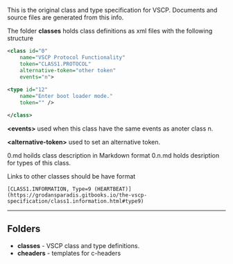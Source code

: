 
This is the original class and type specification for VSCP. Documents and source files are generated from this info.

The folder **classes** holds class definitions as xml files with the following structure

```xml
<class id="0" 
    name="VSCP Protocol Functionality" 
    token="CLASS1.PROTOCOL"
    alternative-token="other token" 
    events="n">
    
<type id="12"
    name="Enter boot loader mode." 
    token="" />

</class>
```

**\<events\>** used when this class have the same events as anoter class n.

**\<alternative-token\>** used to set an alternative token.

0.md hoilds class description in Markdown format
0.n.md holds desription for types of this class.

Links to other classes should be have format

    [CLASS1.INFORMATION, Type=9 (HEARTBEAT)](https://grodansparadis.gitbooks.io/the-vscp-specification/class1.information.html#type9)

----

## Folders

* **classes** - VSCP class and type definitions.
* **cheaders** - templates for c-headers

